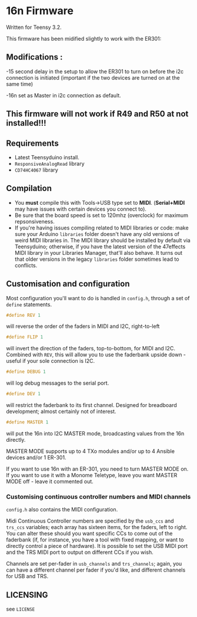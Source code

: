 # 16n Firmware

Written for Teensy 3.2.

This firmware has been midified slightly to work with the ER301:

<h2>Modifications :</h2>
-15 second delay in the setup to allow the ER301 to turn on before the i2c connection is initiated (important if the two devices are turned on at the same time)

-16n set as Master in i2c connection as default.
    <h2>This firmware will not work if R49 and R50 at not installed!!!</h2>

## Requirements

- Latest Teensyduino install.
- `ResponsiveAnalogRead` library
- `CD74HC4067` library

## Compilation

- You **must** compile this with Tools->USB type set to **MIDI**. (**Serial+MIDI** may have issues with certain devices you connect to).
- Be sure that the board speed is set to 120mhz (overclock) for maximum repsonsiveness.
- If you're having issues compiling related to MIDI libraries or code: make sure your Arduino `libraries` folder doesn't have any old versions of weird MIDI libraries in. The MIDI library should be installed by default via Teensyduino; otherwise, if you have the latest version of the 47effects MIDI library in your Libraries Manager, that'll also behave. It turns out that older versions in the legacy `libraries` folder sometimes lead to conflicts.

## Customisation and configuration

Most configuration you'll want to do is handled in `config.h`, through a set of `define` statements.

```C
#define REV 1
```

will reverse the order of the faders in MIDI and I2C, right-to-left

```C
#define FLIP 1
```

will invert the direction of the faders, top-to-bottom, for MIDI and I2C. Combined with `REV`, this will allow you to use the faderbank upside down - useful if your sole connection is I2C.

```C
#define DEBUG 1
```

will log debug messages to the serial port.

```C
#define DEV 1
```

will restrict the faderbank to its first channel. Designed for breadboard development; almost certainly not of interest.

```C
#define MASTER 1
```

will put the 16n into I2C MASTER mode, broadcasting values from the 16n directly.

MASTER MODE supports up to 4 TXo modules and/or up to 4 Ansible devices and/or 1 ER-301.

If you want to use 16n with an ER-301, you need to turn MASTER MODE on. If you want to use it with a Monome Teletype, leave you want MASTER MODE off - leave it commented out.

### Customising continuous controller numbers and MIDI channels

`config.h` also contains the MIDI configuration.

Midi Continuous Controller numbers are specified by the `usb_ccs` and `trs_ccs` variables; each array has sixteen items, for the faders, left to right. You can alter these should you want specific CCs to come out of the faderbank (if, for instance, you have a tool with fixed mapping, or want to directly control a piece of hardware). It is possible to set the USB MIDI port and the TRS MIDI port to output on different CCs if you wish.

Channels are set per-fader in `usb_channels` and `trs_channels`; again, you can have a different channel per fader if you'd like, and different channels for USB and TRS.

## LICENSING

see `LICENSE`
